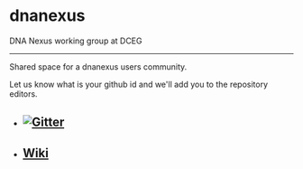 # dnanexus
DNA Nexus working group at DCEG
____

Shared space for a dnanexus users community. 

Let us know what is your github id and we'll add you to the repository editors.

* ## [![Gitter](https://badges.gitter.im/cloud4bio/community.svg)](https://gitter.im/cloud4bio/community?utm_source=badge&utm_medium=badge&utm_campaign=pr-badge)
* ## [Wiki](https://github.com/episphere/dnanexus/wiki)
